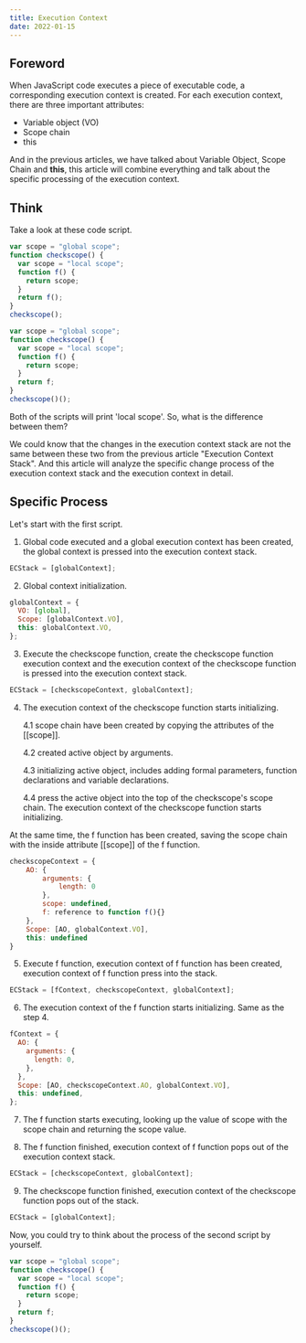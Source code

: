 ```yaml
---
title: Execution Context
date: 2022-01-15
---
```


## Foreword

When JavaScript code executes a piece of executable code, a corresponding execution context is created.
For each execution context, there are three important attributes:

- Variable object (VO)
- Scope chain
- this

And in the previous articles, we have talked about Variable Object, Scope Chain and **this**, this article will combine everything and talk about the specific processing of the execution context.

## Think

Take a look at these code script.

```js
var scope = "global scope";
function checkscope() {
  var scope = "local scope";
  function f() {
    return scope;
  }
  return f();
}
checkscope();
```

```js
var scope = "global scope";
function checkscope() {
  var scope = "local scope";
  function f() {
    return scope;
  }
  return f;
}
checkscope()();
```

Both of the scripts will print 'local scope'. So, what is the difference between them?

We could know that the changes in the execution context stack are not the same between these two from the previous article "Execution Context Stack". And this article will analyze the specific change process of the execution context stack and the execution context in detail.

## Specific Process

Let's start with the first script.

1. Global code executed and a global execution context has been created, the global context is pressed into the execution context stack.

```js
ECStack = [globalContext];
```

2. Global context initialization.

```js
globalContext = {
  VO: [global],
  Scope: [globalContext.VO],
  this: globalContext.VO,
};
```

3. Execute the checkscope function, create the checkscope function execution context and the execution context of the checkscope function is pressed into the execution context stack.

```js
ECStack = [checkscopeContext, globalContext];
```

4. The execution context of the checkscope function starts initializing.

   4.1 scope chain have been created by copying the attributes of the [[scope]].

   4.2 created active object by arguments.

   4.3 initializing active object, includes adding formal parameters, function declarations and variable declarations.

   4.4 press the active object into the top of the checkscope's scope chain. The execution context of the checkscope function starts initializing.

At the same time, the f function has been created, saving the scope chain with the inside attribute [[scope]] of the f function.

```js
checkscopeContext = {
    AO: {
        arguments: {
            length: 0
        },
        scope: undefined,
        f: reference to function f(){}
    },
    Scope: [AO, globalContext.VO],
    this: undefined
}
```

5. Execute f function, execution context of f function has been created, execution context of f function press into the stack.

```js
ECStack = [fContext, checkscopeContext, globalContext];
```

6. The execution context of the f function starts initializing. Same as the step 4.

```js
fContext = {
  AO: {
    arguments: {
      length: 0,
    },
  },
  Scope: [AO, checkscopeContext.AO, globalContext.VO],
  this: undefined,
};
```

7. The f function starts executing, looking up the value of scope with the scope chain and returning the scope value.

8. The f function finished, execution context of f function pops out of the execution context stack.

```js
ECStack = [checkscopeContext, globalContext];
```

9. The checkscope function finished, execution context of the checkscope function pops out of the stack.

```js
ECStack = [globalContext];
```

Now, you could try to think about the process of the second script by yourself.

```js
var scope = "global scope";
function checkscope() {
  var scope = "local scope";
  function f() {
    return scope;
  }
  return f;
}
checkscope()();
```
